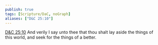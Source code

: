 ```yaml
---
publish: true
tags: [Scripture/DaC, noGraph]
aliases: ["D&C 25:10"]
---
```

[D&C 25:10](https://churchofjesuschrist.org/study/scriptures/dc-testament/dc/25?lang=eng&id=p10#p10) And verily I say unto thee that thou shalt lay aside the things of this world, and seek for the things of a better.
